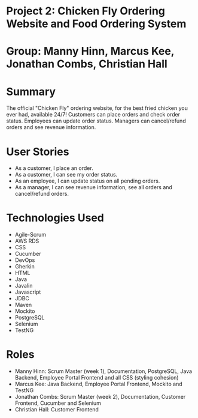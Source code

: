 # Project 2: Chicken Fly Ordering Website and Food Ordering System
# Group: Manny Hinn, Marcus Kee, Jonathan Combs, Christian Hall

# Summary
The official "Chicken Fly" ordering website, for the best fried chicken you ever had, available 24/7! Customers can place orders and check order status. Employees can update order status. Managers can cancel/refund orders and see revenue information.

# User Stories
- As a customer, I place an order.
- As a customer, I can see my order status.
- As an employee, I can update status on all pending orders.
- As a manager, I can see revenue information, see all orders and cancel/refund orders.

# Technologies Used
- Agile-Scrum
- AWS RDS
- CSS
- Cucumber
- DevOps
- Gherkin
- HTML
- Java
- Javalin
- Javascript
- JDBC
- Maven
- Mockito
- PostgreSQL
- Selenium
- TestNG

# Roles
- Manny Hinn: Scrum Master (week 1), Documentation, PostgreSQL, Java Backend, Employee Portal Frontend and all CSS (styling cohesion)
- Marcus Kee: Java Backend, Employee Portal Frontend, Mockito and TestNG
- Jonathan Combs: Scrum Master (week 2), Documentation, Customer Frontend, Cucumber and Selenium
- Christian Hall: Customer Frontend
